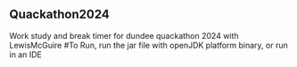 ## Quackathon2024
Work study and break timer for dundee quackathon 2024 with LewisMcGuire
#To Run,
run the jar file with openJDK platform binary, or run in an IDE
